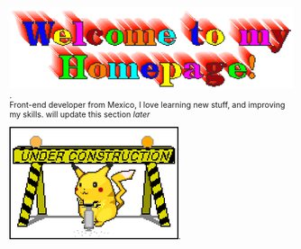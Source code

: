 ![Welcome](geocities-gif-1.gif).  
Front-end developer from Mexico, I love learning new stuff, and improving my skills.
will update this section *later*


![Under construction](under_construction.gif).  


